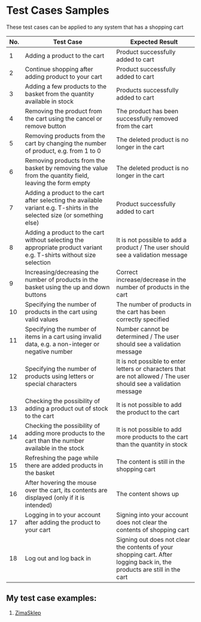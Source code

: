 # Test Cases Samples #

These test cases can be applied to any system that has a shopping cart

| No. |	Test Case |	Expected Result |
|----|---------|-----------------|
|1 |Adding a product to the cart|Product successfully added to cart|
|2 |Continue shopping after adding product to your cart |Product successfully added to cart|
|3 |Adding a few products to the basket from the quantity available in stock	|Products successfully added to cart	|
|4 |Removing the product from the cart using the cancel or remove button	|The product has been successfully removed from the cart	|
|5 |Removing products from the cart by changing the number of product, e.g. from 1 to 0	| The deleted product is no longer in the cart  |
|6 |Removing products from the basket by removing the value from the quantity field, leaving the form empty	|The deleted product is no longer in the cart	|
|7 |Adding a product to the cart after selecting the available variant e.g. T-shirts in the selected size	(or something else)	| Product successfully added to cart |
|8 |Adding a product to the cart without selecting the appropriate product variant e.g. T-shirts without size selection	|	It is not possible to add a product / The user should see a validation message|
|9 |Increasing/decreasing the number of products in the basket using the up and down buttons	 |	Correct increase/decrease in the number of products in the cart|
|10 |Specifying the number of products in the cart using valid values	 |The number of products in the cart has been correctly specified	|
|11	|Specifying the number of items in a cart using invalid data, e.g. a non-integer or negative number | Number cannot be determined / The user should see a validation message |
|12	| Specifying the number of products using letters or special characters 	|It is not possible to enter letters or characters that are not allowed / The user should see a validation message  |
|13 | Checking the possibility of adding a product out of stock to the cart	 | It is not possible to add the product to the cart	|
|14	| Checking the possibility of adding more products to the cart than the number available in the stock |	It is not possible to add more products to the cart than the quantity in stock |
|15| Refreshing the page while there are added products in the basket	| The content is still in the shopping cart |
|16 | After hovering the mouse over the cart, its contents are displayed (only if it is intended)	|The content shows up |
|17	| Logging in to your account after adding the product to your cart| Signing into your account does not clear the contents of shopping cart	 |
|18	|Log out and log back in	|Signing out does not clear the contents of your shopping cart. After logging back in, the products are still in the cart  |

## My test case examples: ##
1. [ZimaSklep](https://github.com/KarolinaSzczech/Manual_tester_Portfolio/blob/nowy_raport/test_raport/ZimaSklep.md)
